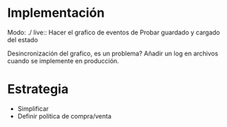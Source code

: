 # Implementación
Modo: ./ live:<days>:
    Hacer el grafico de eventos de <days>
    Probar guardado y cargado del estado

Desincronización del grafico, es un problema?
Añadir un log en archivos cuando se implemente en producción.

# Estrategia

* Simplificar
* Definir politica de compra/venta
